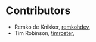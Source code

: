 # Contributors

* Remko de Knikker, [remkohdev](https://github.com/remkohdev),
* Tim Robinson, [timroster](https://github.com/timroster),